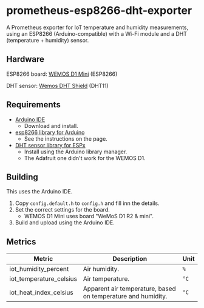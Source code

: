 # prometheus-esp8266-dht-exporter

A Prometheus exporter for IoT temperature and humidity measurements, using an ESP8266 (Arduino-compatible) with a Wi-Fi module and a DHT (temperature + humidity) sensor.

## Hardware

ESP8266 board: [WEMOS D1 Mini](https://wiki.wemos.cc/products:d1:d1_mini) (ESP8266)

DHT sensor: [Wemos DHT Shield](https://wiki.wemos.cc/products:retired:dht_shield_v1.0.0) (DHT11)

## Requirements

- [Arduino IDE](https://www.arduino.cc/en/Main/Software)
    - Download and install.
- [esp8266 library for Arduino](https://github.com/esp8266/Arduino#installing-with-boards-manager)
    - See the instructions on the page.
- [DHT sensor library for ESPx](https://github.com/beegee-tokyo/DHTesp)
    - Install using the Arduino library manager.
    - The Adafruit one didn't work for the WEMOS D1.

## Building

This uses the Arduino IDE.

1. Copy `config.default.h` to `config.h` and fill inn the details.
1. Set the correct settings for the board.
    - WEMOS D1 Mini uses board "WeMoS D1 R2 & mini".
1. Build and upload using the Arduino IDE.

## Metrics

| Metric | Description | Unit |
| - | - | - |
| iot_humidity_percent | Air humidity. | `%` |
| iot_temperature_celsius | Air temperature. | `°C` |
| iot_heat_index_celsius | Apparent air temperature, based on temperature and humidity. | `°C` |

